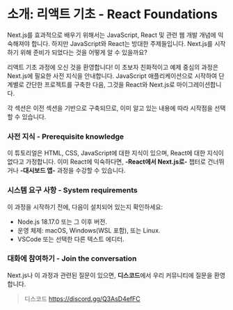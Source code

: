 # 소개: 리액트 기초 - React Foundations

Next.js를 효과적으로 배우기 위해서는 JavaScript, React 및 관련 웹 개발 개념에 익숙해져야 합니다. 하지만 JavaScript와 React는 방대한 주제들입니다. Next.js를 시작하기 위해 준비가 되었다는 것을 어떻게 알 수 있을까요?

리액트 기초 과정에 오신 것을 환영합니다! 이 초보자 친화적이고 예제 중심의 과정은 Next.js에 필요한 사전 지식을 안내합니다. JavaScript 애플리케이션으로 시작하여 단계별로 간단한 프로젝트를 구축한 다음, 그것을 React와 Next.js로 마이그레이션합니다.

각 섹션은 이전 섹션을 기반으로 구축되므로, 이미 알고 있는 내용에 따라 시작점을 선택할 수 있습니다.

### 사전 지식 - Prerequisite knowledge

이 튜토리얼은 HTML, CSS, JavaScript에 대한 지식이 있으며, React에 대한 지식이 없다고 가정합니다. 이미 React에 익숙하다면, **-React에서 Next.js로-** 챕터로 건너뛰거나 **-대시보드 앱-** 과정을 수강할 수 있습니다.

### 시스템 요구 사항 - System requirements

이 과정을 시작하기 전에, 다음이 설치되어 있는지 확인하세요:

- Node.js 18.17.0 또는 그 이후 버전.
- 운영 체제: macOS, Windows(WSL 포함), 또는 Linux.
- VSCode 또는 선택한 다른 텍스트 에디터.

### 대화에 참여하기 - Join the conversation

Next.js나 이 과정과 관련된 질문이 있으면, **디스코드**에서 우리 커뮤니티에 질문을 환영합니다.

> 디스코드 https://discord.gg/Q3AsD4efFC
